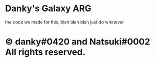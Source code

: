 # Danky's Galaxy ARG
the code we made for this, blah blah blah
just do whatever
# © danky#0420 and Natsuki#0002 All rights reserved.
